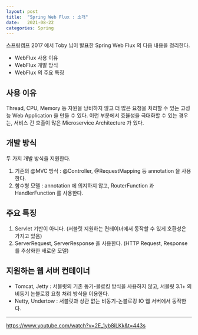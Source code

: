 ```yaml
---
layout: post 
title:  "Spring Web Flux : 소개"
date:   2021-08-22 
categories: Spring
---
```


스프링캠프 2017 에서 Toby 님이 발표한 Spring Web Flux 의 다음 내용을 정리한다.

- WebFlux 사용 이유
- WebFlux 개발 방식
- WebFlux 의 주요 특징

## 사용 이유

Thread, CPU, Memory 등 자원을 낭비하지 않고 더 많은 요청을 처리할 수 있는 고성능 Web Application 을 만들 수 있다.
이런 부분에서 효율성을 극대화할 수 있는 경우는, 서비스 간 호출이 많은 Microservice Architecture 가 있다.

## 개발 방식

두 가지 개발 방식을 지원한다.

1. 기존의 @MVC 방식 : @Controller, @RequestMapping 등 annotation 을 사용한다.
2. 함수형 모델 : annotation 에 의지하지 않고, RouterFunction 과 HandlerFunction 를 사용한다.

## 주요 특징

1. Servlet 기반이 아니다. (서블릿 지원하는 컨테이너에서 동작할 수 있게 호환성은 가지고 있음)
2. ServerRequest, ServerResponse 을 사용한다. (HTTP Request, Response 를 추상화한 새로운 모델) 

## 지원하는 웹 서버 컨테이너

- Tomcat, Jetty : 서블릿의 기존 동기-블로킹 방식을 사용하지 않고, 서블릿  3.1+ 의 비동기 논블로킹 요청 처리 방식을 이용한다.
- Netty, Undertow : 서블릿과 상관 없는 비동기-논블로킹 IO 웹 서버에서 동작한다.

---
https://www.youtube.com/watch?v=2E_1yb8iLKk&t=443s
